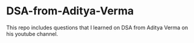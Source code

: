 # DSA-from-Aditya-Verma
This repo includes questions that I learned on DSA from Aditya Verma on his youtube channel. 
